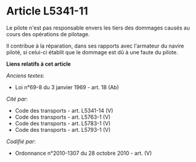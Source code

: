 # Article L5341-11

Le pilote n'est pas responsable envers les tiers des dommages causés au cours des opérations de pilotage.

Il contribue à la réparation, dans ses rapports avec l'armateur du navire piloté, si celui-ci établit que le dommage est dû à
une faute du pilote.

**Liens relatifs à cet article**

_Anciens textes_:

  - Loi n°69-8 du 3 janvier 1969 - art. 18 (Ab)

_Cité par_:

  - Code des transports - art. L5341-14 (V)
  - Code des transports - art. L5763-1 (V)
  - Code des transports - art. L5783-1 (V)
  - Code des transports - art. L5793-1 (V)

_Codifié par_:

  - Ordonnance n°2010-1307 du 28 octobre 2010 - art. (V)
